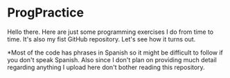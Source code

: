 ProgPractice
============
Hello there.
Here are just some programming exercises I do from time to time.
It's also my fist GitHub repository.
Let's see how it turns out.

*Most of the code has phrases in Spanish so it might be difficult to follow if you don't speak Spanish.
Also since I don't plan on providing much detail regarding anything I upload here don't bother reading this repository. 
